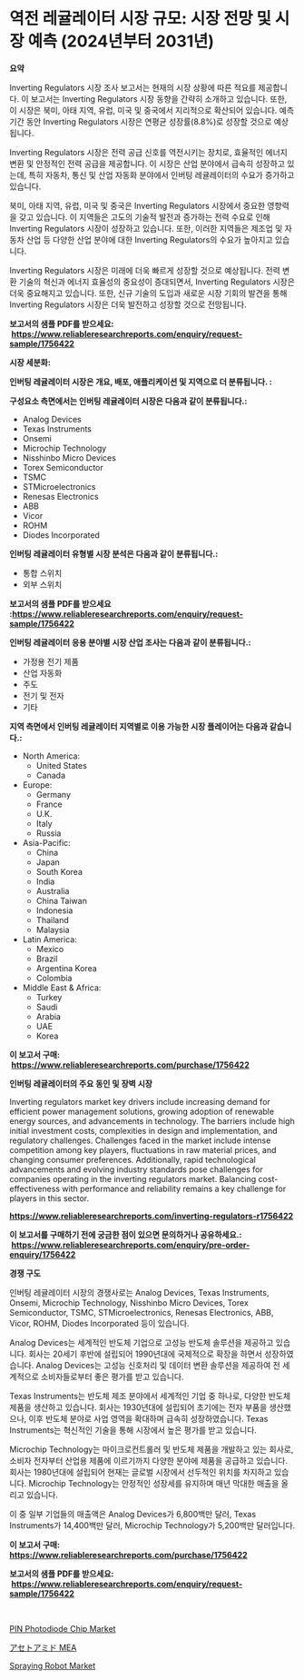 <p><h1>역전 레귤레이터 시장 규모: 시장 전망 및 시장 예측 (2024년부터 2031년)</h1></p><p><strong>요약</strong></p>
<p><p>Inverting Regulators 시장 조사 보고서는 현재의 시장 상황에 따른 적요를 제공합니다. 이 보고서는 Inverting Regulators 시장 동향을 간략히 소개하고 있습니다. 또한, 이 시장은 북미, 아태 지역, 유럽, 미국 및 중국에서 지리적으로 확산되어 있습니다. 예측 기간 동안 Inverting Regulators 시장은 연평균 성장률(8.8%)로 성장할 것으로 예상됩니다.</p><p>Inverting Regulators 시장은 전력 공급 신호를 역전시키는 장치로, 효율적인 에너지 변환 및 안정적인 전력 공급을 제공합니다. 이 시장은 산업 분야에서 급속히 성장하고 있는데, 특히 자동차, 통신 및 산업 자동화 분야에서 인버팅 레귤레이터의 수요가 증가하고 있습니다.</p><p>북미, 아태 지역, 유럽, 미국 및 중국은 Inverting Regulators 시장에서 중요한 영향력을 갖고 있습니다. 이 지역들은 고도의 기술적 발전과 증가하는 전력 수요로 인해 Inverting Regulators 시장이 성장하고 있습니다. 또한, 이러한 지역들은 제조업 및 자동차 산업 등 다양한 산업 분야에 대한 Inverting Regulators의 수요가 높아지고 있습니다.</p><p>Inverting Regulators 시장은 미래에 더욱 빠르게 성장할 것으로 예상됩니다. 전력 변환 기술의 혁신과 에너지 효율성의 중요성이 증대되면서, Inverting Regulators 시장은 더욱 중요해지고 있습니다. 또한, 신규 기술의 도입과 새로운 시장 기회의 발견을 통해 Inverting Regulators 시장은 더욱 발전하고 성장할 것으로 전망됩니다.</p></p>
<p><strong>보고서의 샘플 PDF를 받으세요: &nbsp;<a href="https://www.reliableresearchreports.com/enquiry/request-sample/1756422">https://www.reliableresearchreports.com/enquiry/request-sample/1756422</a></strong></p>
<p><strong>시장 세분화:</strong></p>
<p><strong> 인버팅 레귤레이터 시장은 개요, 배포, 애플리케이션 및 지역으로 더 분류됩니다. :</strong></p>
<p><strong>구성요소 측면에서는 인버팅 레귤레이터 시장은 다음과 같이 분류됩니다.:</strong></p>
<p><ul><li>Analog Devices</li><li>Texas Instruments</li><li>Onsemi</li><li>Microchip Technology</li><li>Nisshinbo Micro Devices</li><li>Torex Semiconductor</li><li>TSMC</li><li>STMicroelectronics</li><li>Renesas Electronics</li><li>ABB</li><li>Vicor</li><li>ROHM</li><li>Diodes Incorporated</li></ul></p>
<p><strong> 인버팅 레귤레이터 유형별 시장 분석은 다음과 같이 분류됩니다.:</strong></p>
<p><ul><li>통합 스위치</li><li>외부 스위치</li></ul></p>
<p><strong>보고서의 샘플 PDF를 받으세요 :<a href="https://www.reliableresearchreports.com/enquiry/request-sample/1756422">https://www.reliableresearchreports.com/enquiry/request-sample/1756422</a></strong></p>
<p><strong> 인버팅 레귤레이터 응용 분야별 시장 산업 조사는 다음과 같이 분류됩니다.:</strong></p>
<p><ul><li>가정용 전기 제품</li><li>산업 자동화</li><li>주도</li><li>전기 및 전자</li><li>기타</li></ul></p>
<p><strong>지역 측면에서 인버팅 레귤레이터 지역별로 이용 가능한 시장 플레이어는 다음과 같습니다.:</strong></p>
<p><ul>
    <li>
        North America:
        <ul>
            <li>United States</li>
            <li>Canada</li>
        </ul>
    </li>
    <li>
        Europe:
        <ul>
            <li>Germany</li>
            <li>France</li>
            <li>U.K.</li>
            <li>Italy</li>
            <li>Russia</li>
        </ul>
    </li>
    <li>
        Asia-Pacific:
        <ul>
            <li>China</li>
            <li>Japan</li>
            <li>South Korea</li>
            <li>India</li>
            <li>Australia</li>
            <li>China Taiwan</li>
            <li>Indonesia</li>
            <li>Thailand</li>
            <li>Malaysia</li>
        </ul>
    </li>
    <li>
        Latin America:
        <ul>
            <li>Mexico</li>
            <li>Brazil</li>
            <li>Argentina Korea</li>
            <li>Colombia</li>
        </ul>
    </li>
    <li>
        Middle East & Africa:
        <ul>
            <li>Turkey</li>
            <li>Saudi</li>
            <li>Arabia</li>
            <li>UAE</li>
            <li>Korea</li>
        </ul>
    </li>
    </ul></p>
<p><strong>이 보고서 구매: &nbsp;<a href="https://www.reliableresearchreports.com/purchase/1756422">https://www.reliableresearchreports.com/purchase/1756422</a></strong></p>
<p><strong>인버팅 레귤레이터의 주요 동인 및 장벽 시장</strong></p>
<p><p>Inverting regulators market key drivers include increasing demand for efficient power management solutions, growing adoption of renewable energy sources, and advancements in technology. The barriers include high initial investment costs, complexities in design and implementation, and regulatory challenges. Challenges faced in the market include intense competition among key players, fluctuations in raw material prices, and changing consumer preferences. Additionally, rapid technological advancements and evolving industry standards pose challenges for companies operating in the inverting regulators market. Balancing cost-effectiveness with performance and reliability remains a key challenge for players in this sector.</p></p>
<p><strong><a href="https://www.reliableresearchreports.com/inverting-regulators-r1756422">https://www.reliableresearchreports.com/inverting-regulators-r1756422</a></strong></p>
<p><strong>이 보고서를 구매하기 전에 궁금한 점이 있으면 문의하거나 공유하세요.: &nbsp;<a href="https://www.reliableresearchreports.com/enquiry/pre-order-enquiry/1756422">https://www.reliableresearchreports.com/enquiry/pre-order-enquiry/1756422</a></strong></p>
<p><strong>경쟁 구도</strong></p>
<p><p>인버팅 레귤레이터 시장의 경쟁사로는 Analog Devices, Texas Instruments, Onsemi, Microchip Technology, Nisshinbo Micro Devices, Torex Semiconductor, TSMC, STMicroelectronics, Renesas Electronics, ABB, Vicor, ROHM, Diodes Incorporated 등이 있습니다.</p><p>Analog Devices는 세계적인 반도체 기업으로 고성능 반도체 솔루션을 제공하고 있습니다. 회사는 20세기 후반에 설립되어 1990년대에 국제적으로 확장을 하면서 성장하였습니다. Analog Devices는 고성능 신호처리 및 데이터 변환 솔루션을 제공하여 전 세계적으로 소비자들로부터 좋은 평가를 받고 있습니다.</p><p>Texas Instruments는 반도체 제조 분야에서 세계적인 기업 중 하나로, 다양한 반도체 제품을 생산하고 있습니다. 회사는 1930년대에 설립되어 초기에는 전자 부품을 생산했으나, 이후 반도체 분야로 사업 영역을 확대하며 급속히 성장하였습니다. Texas Instruments는 혁신적인 기술을 통해 시장에서 높은 평가를 받고 있습니다.</p><p>Microchip Technology는 마이크로컨트롤러 및 반도체 제품을 개발하고 있는 회사로, 소비자 전자부터 산업용 제품에 이르기까지 다양한 분야에 제품을 공급하고 있습니다. 회사는 1980년대에 설립되어 현재는 글로벌 시장에서 선두적인 위치를 차지하고 있습니다. Microchip Technology는 안정적인 성장세를 유지하며 매년 막대한 매출을 올리고 있습니다.</p><p>이 중 일부 기업들의 매출액은 Analog Devices가 6,800백만 달러, Texas Instruments가 14,400백만 달러, Microchip Technology가 5,200백만 달러입니다.</p></p>
<p><strong>이 보고서 구매: &nbsp; <a href="https://www.reliableresearchreports.com/purchase/1756422">https://www.reliableresearchreports.com/purchase/1756422</a></strong></p>
<p><strong>보고서의 샘플 PDF를 받으세요: &nbsp;<a href="https://www.reliableresearchreports.com/enquiry/request-sample/1756422">https://www.reliableresearchreports.com/enquiry/request-sample/1756422</a></strong><strong></strong></p>
<p>&nbsp;</p>
<p><p><a href="https://glittery-fuchsia-86a.notion.site/Analyzing-PIN-Photodiode-Chip-Market-Global-Industry-Perspective-and-Forecast-2024-to-2031-3990a49d08544fc483f4d62a201cf3f1">PIN Photodiode Chip Market</a></p><p><a href="https://github.com/one-cool-chick/Market-Research-Report-List-1/blob/main/261237028019.md">アセトアミド MEA</a></p><p><a href="https://github.com/dimitrishawkinswaynenp91rgz/Market-Research-Report-List-2/blob/main/spraying-robot-market.md">Spraying Robot Market</a></p></p>